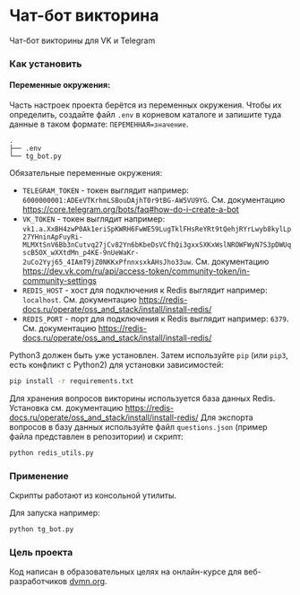 # Чат-бот викторина
Чат-бот викторины для VK и Telegram

### Как установить
#### Переменные окружения:

Часть настроек проекта берётся из переменных окружения. Чтобы их определить, создайте файл `.env` в корневом каталоге и запишите туда данные в таком формате: `ПЕРЕМЕННАЯ=значение`.

```
.
├── .env
└── tg_bot.py
```
Обязательные переменные окружения:
- `TELEGRAM_TOKEN` - токен выглядит например: `6000000001:ADEeVTKrhmLSBouDAjhT0r9tBG-AW5VU9YG`. См. документацию https://core.telegram.org/bots/faq#how-do-i-create-a-bot
- `VK_TOKEN` - токен выглядит например:
  `vk1.a.XxBH4zwP0Ak1eriSpKWRH6FwWE59LugTklFHsReYRt9tQehjRYrLwyb8kylLp27YHninApFuyRi-MLMXtSnV6Bb3nCutvq27jCv82Yn6bKbeDsVCfhQi3gxxSXKxWslNROWFWyN7S3pDWUqscB5OX_wXXtdMn_p4KE-9nUeWaKr-2uCo2Yyj65_4IAmT9jZ0NKKxPfnnxsxkAHsJho33uw`.
  См. документацию https://dev.vk.com/ru/api/access-token/community-token/in-community-settings
- `REDIS_HOST` - хост для подключения к Redis выглядит например: `localhost`. См. документацию https://redis-docs.ru/operate/oss_and_stack/install/install-redis/
- `REDIS_PORT` - порт для подключения к Redis выглядит например: `6379`. См. документацию https://redis-docs.ru/operate/oss_and_stack/install/install-redis/


Python3 должен быть уже установлен. 
Затем используйте `pip` (или `pip3`, есть конфликт с Python2) для установки зависимостей:

```sh
pip install -r requirements.txt
```

Для хранения вопросов викторины используется база данных Redis.
Установка см. документацию https://redis-docs.ru/operate/oss_and_stack/install/install-redis/ 
Для экспорта вопросов в базу данных используйте файл `questions.json` (пример файла представлен в репозитории) и скрипт: 
```sh
python redis_utils.py
```

### Применение
Скрипты работают из консольной утилиты.

Для запуска например:
```sh
python tg_bot.py
```

### Цель проекта

Код написан в образовательных целях на онлайн-курсе для веб-разработчиков [dvmn.org](https://dvmn.org/).